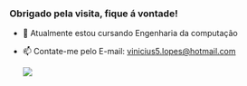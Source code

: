 ### Obrigado pela visita, fique á vontade!

- 🌱 Atualmente estou cursando Engenharia da computação
- 📫 Contate-me pelo E-mail: vinicius5.lopes@hotmail.com

    <picture>
  <source
    srcset="https://github-readme-stats.vercel.app/api?username=Vinelo0&show_icons=true&hide=contribs,prs&cache_seconds=86400&theme=solarized-dark"
    media="(prefers-color-scheme: dark)"
  />
  <source
    srcset="https://github-readme-stats.vercel.app/api?username=Vinelo0&show_icons=true&hide=contribs,prs&cache_seconds=86400&theme=solarized-dark"
    media="(prefers-color-scheme: light), (prefers-color-scheme: no-preference)"
  />
  <img src="https://github-readme-stats.vercel.app/api?username=Vinelo0&show_icons=true&hide=contribs,prs&cache_seconds=86400&theme=solarized-dark" />
</picture>
